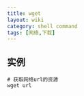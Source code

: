 ```yaml
---
title: wget
layout: wiki
category: shell command
tags: [网络,下载]
---
```



## 实例

~~~
# 获取网络url的资源
wget url
~~~
